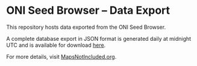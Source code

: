 # ONI Seed Browser – Data Export

This repository hosts data exported from the ONI Seed Browser.

A complete database export in JSON format is generated daily at midnight
UTC and is available for download [here](https://github.com/StefanOltmann/oni-seed-browser-data/releases).

For more details, visit [MapsNotIncluded.org](https://mapsnotincluded.org).
